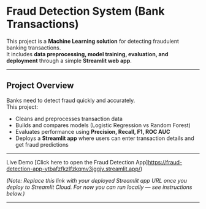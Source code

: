 # Fraud Detection System (Bank Transactions)

This project is a **Machine Learning solution** for detecting fraudulent banking transactions.  
It includes **data preprocessing, model training, evaluation, and deployment** through a simple **Streamlit web app**.

---

##  Project Overview
Banks need to detect fraud quickly and accurately.  
This project:
- Cleans and preprocesses transaction data
- Builds and compares models (Logistic Regression vs Random Forest)
- Evaluates performance using **Precision, Recall, F1, ROC AUC**
- Deploys a **Streamlit app** where users can enter transaction details and get fraud predictions

---

 Live Demo
[Click here to open the Fraud Detection App]https://fraud-detection-app-ytbafzfkzlfzkqmv3jggjv.streamlit.app/)  

*(Note: Replace this link with your deployed Streamlit app URL once you deploy to Streamlit Cloud. For now you can run locally — see instructions below.)*

---


